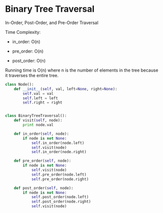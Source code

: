 # Binary Tree Traversal

In-Order, Post-Order, and Pre-Order Traversal

Time Complexity:

- in_order: O(n)

- pre_order: O(n)

- post_order: O(n)

Running time is O(n) where n is the number of elements in the tree because it traverses the entire tree.


```python
class Node():
    def __init__(self, val, left=None, right=None):
        self.val = val
        self.left = left
        self.right = right


class BinaryTreeTraversal():
    def visit(self, node):
        print node.val

    def in_order(self, node):
        if node is not None:
            self.in_order(node.left)
            self.visit(node)
            self.in_order(node.right)

    def pre_order(self, node):
        if node is not None:
            self.visit(node)
            self.pre_order(node.left)
            self.pre_order(node.right)

    def post_order(self, node):
        if node is not None:
            self.post_order(node.left)
            self.post_order(node.right)
            self.visit(node)
```
